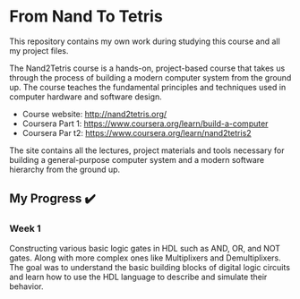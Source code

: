 # From Nand To Tetris

This repository contains my own work during studying this course and all my project files.

The Nand2Tetris course is a hands-on, project-based course that takes us through the process of building a modern computer system from the ground up. The course teaches the fundamental principles and techniques used in computer hardware and software design.

* Course website: http://nand2tetris.org/
* Coursera Part 1: https://www.coursera.org/learn/build-a-computer
* Coursera Par t2: https://www.coursera.org/learn/nand2tetris2

The site contains all the lectures, project materials and tools necessary for building a general-purpose computer system and a modern software hierarchy from the ground up.

## My Progress ✔️

### Week 1

Constructing various basic logic gates in HDL such as AND, OR, and NOT gates. Along with more complex ones like Multiplixers and Demultiplixers. The goal was to understand the basic building blocks of digital logic circuits and learn how to use the HDL language to describe and simulate their behavior.
